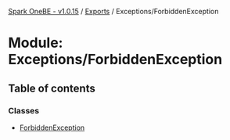 [Spark OneBE - v1.0.15](../README.md) / [Exports](../modules.md) / Exceptions/ForbiddenException

# Module: Exceptions/ForbiddenException

## Table of contents

### Classes

- [ForbiddenException](../classes/Exceptions_ForbiddenException.ForbiddenException.md)
